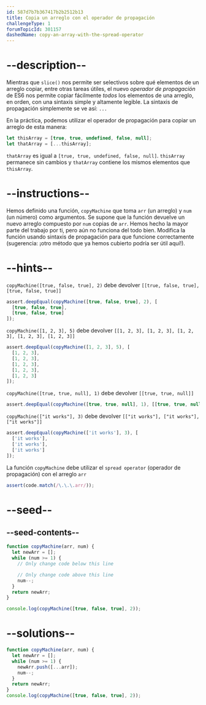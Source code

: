 ```yaml
---
id: 587d7b7b367417b2b2512b13
title: Copia un arreglo con el operador de propagación
challengeType: 1
forumTopicId: 301157
dashedName: copy-an-array-with-the-spread-operator
---
```


# --description--

Mientras que `slice()` nos permite ser selectivos sobre qué elementos de un arreglo copiar, entre otras tareas útiles, el nuevo <dfn>operador de propagación</dfn> de ES6 nos permite copiar fácilmente _todos_ los elementos de una arreglo, en orden, con una sintaxis simple y altamente legible. La sintaxis de propagación simplemente se ve así: `...`

En la práctica, podemos utilizar el operador de propagación para copiar un arreglo de esta manera:

```js
let thisArray = [true, true, undefined, false, null];
let thatArray = [...thisArray];
```

`thatArray` es igual a `[true, true, undefined, false, null]`. `thisArray` permanece sin cambios y `thatArray` contiene los mismos elementos que `thisArray`.

# --instructions--

Hemos definido una función, `copyMachine` que toma `arr` (un arreglo) y `num` (un número) como argumentos. Se supone que la función devuelve un nuevo arreglo compuesto por `num` copias de `arr`. Hemos hecho la mayor parte del trabajo por ti, pero aún no funciona del todo bien. Modifica la función usando sintaxis de propagación para que funcione correctamente (sugerencia: ¡otro método que ya hemos cubierto podría ser útil aquí!).

# --hints--

`copyMachine([true, false, true], 2)` debe devolver `[[true, false, true], [true, false, true]]`

```js
assert.deepEqual(copyMachine([true, false, true], 2), [
  [true, false, true],
  [true, false, true]
]);
```

`copyMachine([1, 2, 3], 5)` debe devolver `[[1, 2, 3], [1, 2, 3], [1, 2, 3], [1, 2, 3], [1, 2, 3]]`

```js
assert.deepEqual(copyMachine([1, 2, 3], 5), [
  [1, 2, 3],
  [1, 2, 3],
  [1, 2, 3],
  [1, 2, 3],
  [1, 2, 3]
]);
```

`copyMachine([true, true, null], 1)` debe devolver `[[true, true, null]]`

```js
assert.deepEqual(copyMachine([true, true, null], 1), [[true, true, null]]);
```

`copyMachine(["it works"], 3)` debe devolver `[["it works"], ["it works"], ["it works"]]`

```js
assert.deepEqual(copyMachine(['it works'], 3), [
  ['it works'],
  ['it works'],
  ['it works']
]);
```

La función `copyMachine` debe utilizar el `spread operator` (operador de propagación) con el arreglo `arr`

```js
assert(code.match(/\.\.\.arr/));
```

# --seed--

## --seed-contents--

```js
function copyMachine(arr, num) {
  let newArr = [];
  while (num >= 1) {
    // Only change code below this line

    // Only change code above this line
    num--;
  }
  return newArr;
}

console.log(copyMachine([true, false, true], 2));
```

# --solutions--

```js
function copyMachine(arr, num) {
  let newArr = [];
  while (num >= 1) {
    newArr.push([...arr]);
    num--;
  }
  return newArr;
}
console.log(copyMachine([true, false, true], 2));
```
